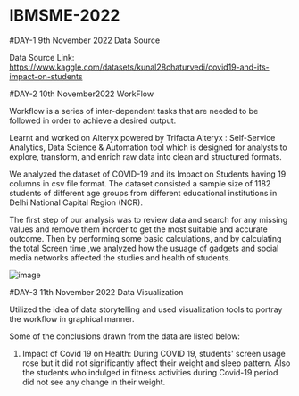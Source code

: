 # IBMSME-2022 

#DAY-1 9th November 2022    Data Source

Data Source Link: https://www.kaggle.com/datasets/kunal28chaturvedi/covid19-and-its-impact-on-students


#DAY-2 10th November2022    WorkFlow 

Workflow is a series of inter-dependent tasks that are needed to be followed in order to achieve a desired output.

Learnt and worked on Alteryx powered by Trifacta
Alteryx : Self-Service Analytics, Data Science & Automation tool which is designed for analysts to explore, transform, and enrich raw data into clean and structured formats.

We analyzed the dataset of COVID-19 and its Impact on Students having 19 columns  in csv file format.
The dataset consisted a sample size of 1182 students of different age groups from different educational institutions in Delhi National Capital Region (NCR). 

The first step of our analysis was to review data and search for any missing values and remove them inorder to get the most suitable and accurate outcome. 
Then by performing some basic calculations, and by calculating the total Screen time ,we analyzed how the usuage of gadgets and social media networks affected the studies and health of students. 




![image](https://user-images.githubusercontent.com/114132172/201403812-b3823c65-f2bd-4679-95e3-71d8e23fc007.png)


#DAY-3 11th November 2022    Data Visualization

Utilized the idea of data storytelling and used visualization tools to portray the workflow in graphical manner.

Some of the conclusions drawn from the data are listed below:
1. Impact of Covid 19 on Health: During COVID 19,  students' screen usage rose but it did not significantly affect their weight and sleep pattern. Also
   the students who indulged in fitness activities during Covid-19 period did not see any change in their weight.


